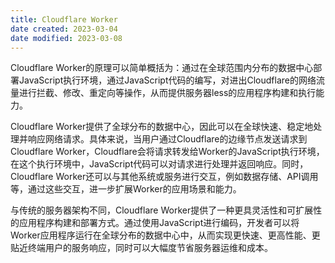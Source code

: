 ```yaml
---
title: Cloudflare Worker
date created: 2023-03-04
date modified: 2023-03-08
---
```


Cloudflare Worker的原理可以简单概括为：通过在全球范围内分布的数据中心部署JavaScript执行环境，通过JavaScript代码的编写，对进出Cloudflare的网络流量进行拦截、修改、重定向等操作，从而提供服务器less的应用程序构建和执行能力。

Cloudflare Worker提供了全球分布的数据中心，因此可以在全球快速、稳定地处理并响应网络请求。具体来说，当用户通过Cloudflare的边缘节点发送请求到Cloudflare Worker，Cloudflare会将请求转发给Worker的JavaScript执行环境，在这个执行环境中，JavaScript代码可以对请求进行处理并返回响应。同时，Cloudflare Worker还可以与其他系统或服务进行交互，例如数据存储、API调用等，通过这些交互，进一步扩展Worker的应用场景和能力。

与传统的服务器架构不同，Cloudflare Worker提供了一种更具灵活性和可扩展性的应用程序构建和部署方式。通过使用JavaScript进行编码，开发者可以将Worker应用程序运行在全球分布的数据中心中，从而实现更快速、更高性能、更贴近终端用户的服务响应，同时可以大幅度节省服务器运维和成本。
